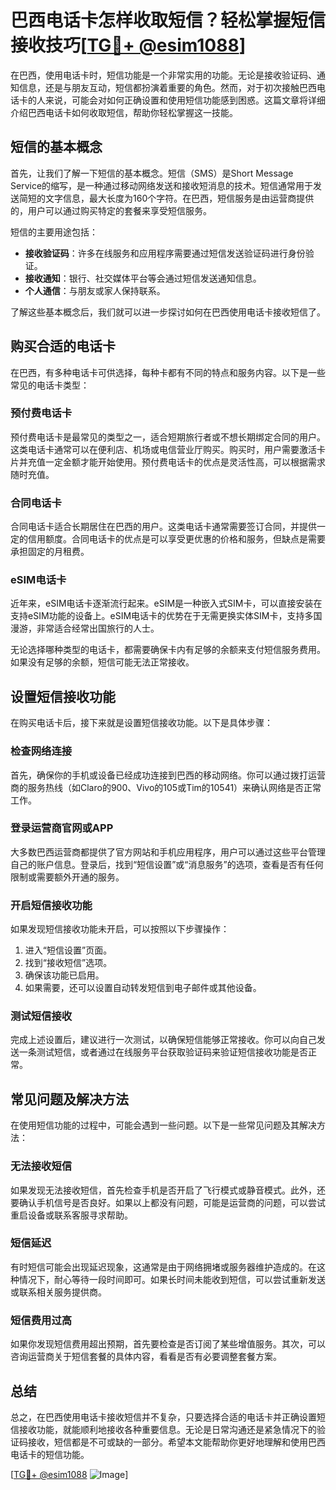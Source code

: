 # 巴西电话卡怎样收取短信？轻松掌握短信接收技巧[[TG💪+ @esim1088](https://t.me/s/esim1088)]

在巴西，使用电话卡时，短信功能是一个非常实用的功能。无论是接收验证码、通知信息，还是与朋友互动，短信都扮演着重要的角色。然而，对于初次接触巴西电话卡的人来说，可能会对如何正确设置和使用短信功能感到困惑。这篇文章将详细介绍巴西电话卡如何收取短信，帮助你轻松掌握这一技能。

## 短信的基本概念

首先，让我们了解一下短信的基本概念。短信（SMS）是Short Message Service的缩写，是一种通过移动网络发送和接收短消息的技术。短信通常用于发送简短的文字信息，最大长度为160个字符。在巴西，短信服务是由运营商提供的，用户可以通过购买特定的套餐来享受短信服务。

短信的主要用途包括：
- **接收验证码**：许多在线服务和应用程序需要通过短信发送验证码进行身份验证。
- **接收通知**：银行、社交媒体平台等会通过短信发送通知信息。
- **个人通信**：与朋友或家人保持联系。

了解这些基本概念后，我们就可以进一步探讨如何在巴西使用电话卡接收短信了。

## 购买合适的电话卡

在巴西，有多种电话卡可供选择，每种卡都有不同的特点和服务内容。以下是一些常见的电话卡类型：

### 预付费电话卡

预付费电话卡是最常见的类型之一，适合短期旅行者或不想长期绑定合同的用户。这类电话卡通常可以在便利店、机场或电信营业厅购买。购买时，用户需要激活卡片并充值一定金额才能开始使用。预付费电话卡的优点是灵活性高，可以根据需求随时充值。

### 合同电话卡

合同电话卡适合长期居住在巴西的用户。这类电话卡通常需要签订合同，并提供一定的信用额度。合同电话卡的优点是可以享受更优惠的价格和服务，但缺点是需要承担固定的月租费。

### eSIM电话卡

近年来，eSIM电话卡逐渐流行起来。eSIM是一种嵌入式SIM卡，可以直接安装在支持eSIM功能的设备上。eSIM电话卡的优势在于无需更换实体SIM卡，支持多国漫游，非常适合经常出国旅行的人士。

无论选择哪种类型的电话卡，都需要确保卡内有足够的余额来支付短信服务费用。如果没有足够的余额，短信可能无法正常接收。

## 设置短信接收功能

在购买电话卡后，接下来就是设置短信接收功能。以下是具体步骤：

### 检查网络连接

首先，确保你的手机或设备已经成功连接到巴西的移动网络。你可以通过拨打运营商的服务热线（如Claro的900、Vivo的105或Tim的10541）来确认网络是否正常工作。

### 登录运营商官网或APP

大多数巴西运营商都提供了官方网站和手机应用程序，用户可以通过这些平台管理自己的账户信息。登录后，找到“短信设置”或“消息服务”的选项，查看是否有任何限制或需要额外开通的服务。

### 开启短信接收功能

如果发现短信接收功能未开启，可以按照以下步骤操作：
1. 进入“短信设置”页面。
2. 找到“接收短信”选项。
3. 确保该功能已启用。
4. 如果需要，还可以设置自动转发短信到电子邮件或其他设备。

### 测试短信接收

完成上述设置后，建议进行一次测试，以确保短信能够正常接收。你可以向自己发送一条测试短信，或者通过在线服务平台获取验证码来验证短信接收功能是否正常。

## 常见问题及解决方法

在使用短信功能的过程中，可能会遇到一些问题。以下是一些常见问题及其解决方法：

### 无法接收短信

如果发现无法接收短信，首先检查手机是否开启了飞行模式或静音模式。此外，还要确认手机信号是否良好。如果以上都没有问题，可能是运营商的问题，可以尝试重启设备或联系客服寻求帮助。

### 短信延迟

有时短信可能会出现延迟现象，这通常是由于网络拥堵或服务器维护造成的。在这种情况下，耐心等待一段时间即可。如果长时间未能收到短信，可以尝试重新发送或联系相关服务提供商。

### 短信费用过高

如果你发现短信费用超出预期，首先要检查是否订阅了某些增值服务。其次，可以咨询运营商关于短信套餐的具体内容，看看是否有必要调整套餐方案。

## 总结

总之，在巴西使用电话卡接收短信并不复杂，只要选择合适的电话卡并正确设置短信接收功能，就能顺利地接收各种重要信息。无论是日常沟通还是紧急情况下的验证码接收，短信都是不可或缺的一部分。希望本文能帮助你更好地理解和使用巴西电话卡的短信功能。

[[TG💪+ @esim1088](https://t.me/s/esim1088) ![Image](https://i.postimg.cc/4NQfJmqS/Snipaste-2025-05-13-00-14-12.png)]